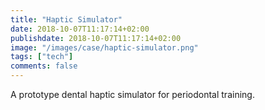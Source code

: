 ```yaml
---
title: "Haptic Simulator"
date: 2018-10-07T11:17:14+02:00
publishdate: 2018-10-07T11:17:14+02:00
image: "/images/case/haptic-simulator.png"
tags: ["tech"]
comments: false
---
```


A prototype dental haptic simulator for periodontal training.
